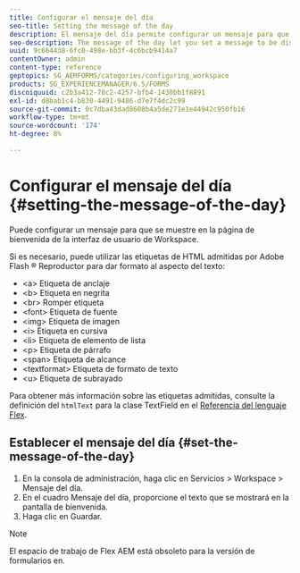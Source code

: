 ```yaml
---
title: Configurar el mensaje del día
seo-title: Setting the message of the day
description: El mensaje del día permite configurar un mensaje para que se muestre en la página de bienvenida de la interfaz de usuario de Workspace.
seo-description: The message of the day let you set a message to be displayed on the Welcome page in the Workspace user interface.
uuid: 9c664438-6fc0-498e-bb3f-4c6bcb9414a7
contentOwner: admin
content-type: reference
geptopics: SG_AEMFORMS/categories/configuring_workspace
products: SG_EXPERIENCEMANAGER/6.5/FORMS
discoiquuid: c2b3a412-70c2-4257-bfb4-1430bb1f8891
exl-id: d8bab1c4-b830-4491-9486-d7e7f4dc2c99
source-git-commit: 0c7dba43dad8608b4a5de271e1e44942c950fb16
workflow-type: tm+mt
source-wordcount: '174'
ht-degree: 8%

---
```


# Configurar el mensaje del día {#setting-the-message-of-the-day}

Puede configurar un mensaje para que se muestre en la página de bienvenida de la interfaz de usuario de Workspace.

Si es necesario, puede utilizar las etiquetas de HTML admitidas por Adobe Flash ® Reproductor para dar formato al aspecto del texto:

* &lt;a> Etiqueta de anclaje
* &lt;b> Etiqueta en negrita
* &lt;br> Romper etiqueta
* &lt;font> Etiqueta de fuente
* &lt;img> Etiqueta de imagen
* &lt;i> Etiqueta en cursiva
* &lt;li> Etiqueta de elemento de lista
* &lt;p> Etiqueta de párrafo
* &lt;span> Etiqueta de alcance
* &lt;textformat> Etiqueta de formato de texto
* &lt;u> Etiqueta de subrayado

Para obtener más información sobre las etiquetas admitidas, consulte la definición del `htmlText` para la clase TextField en el [Referencia del lenguaje Flex](https://flex.apache.org/).

## Establecer el mensaje del día {#set-the-message-of-the-day}

1. En la consola de administración, haga clic en Servicios > Workspace > Mensaje del día.
1. En el cuadro Mensaje del día, proporcione el texto que se mostrará en la pantalla de bienvenida.
1. Haga clic en Guardar.

>[!NOTE]
>
>El espacio de trabajo de Flex AEM está obsoleto para la versión de formularios en.
